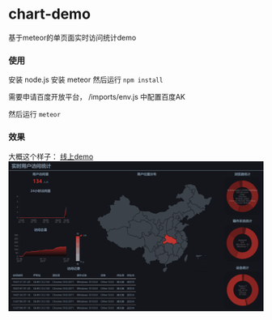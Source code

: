 # chart-demo
基于meteor的单页面实时访问统计demo

### 使用
安装 node.js
安装 meteor
然后运行 `npm install`

需要申请百度开放平台， /imports/env.js 中配置百度AK

然后运行 `meteor`

### 效果
大概这个样子：
[线上demo](http:/chart-demo.outlank.com)
![](https://raw.githubusercontent.com/outlank/chart-demo/master/public/img/chart-demo.png)
